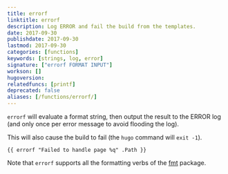 ```yaml
---
title: errorf
linktitle: errorf
description: Log ERROR and fail the build from the templates.
date: 2017-09-30
publishdate: 2017-09-30
lastmod: 2017-09-30
categories: [functions]
keywords: [strings, log, error]
signature: ["errorf FORMAT INPUT"]
workson: []
hugoversion:
relatedfuncs: [printf]
deprecated: false
aliases: [/functions/errorf/]
---
```


`errorf` will evaluate a format string, then output the result to the ERROR log (and only once per error message to avoid flooding the log).

This will also cause the build to fail (the `hugo` command will `exit -1`).

```
{{ errorf "Failed to handle page %q" .Path }}
```

Note that `errorf` supports all the formatting verbs of the [fmt](https://golang.org/pkg/fmt/) package.
